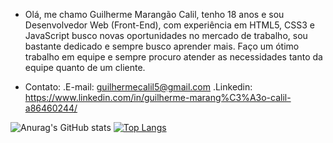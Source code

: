 - Olá, me chamo Guilherme Marangão Calil, tenho 18 anos e sou Desenvolvedor Web (Front-End), com experiência em HTML5, CSS3 e JavaScript busco novas oportunidades no mercado de trabalho, sou bastante dedicado e sempre busco aprender mais. Faço um ótimo trabalho em equipe e sempre procuro atender as necessidades tanto da equipe quanto de um cliente. 

- Contato: 
    .E-mail: guilhermecalil5@gmail.com
    .Linkedin: https://www.linkedin.com/in/guilherme-marang%C3%A3o-calil-a86460244/


![Anurag's GitHub stats](https://github-readme-stats.vercel.app/api?username=guilhermecalil&show_icons=true&theme=transparent)
[![Top Langs](https://github-readme-stats.vercel.app/api/top-langs/?username=guilhermecalil&layout=compact)](https://github.com/anuraghazra/github-readme-stats)
